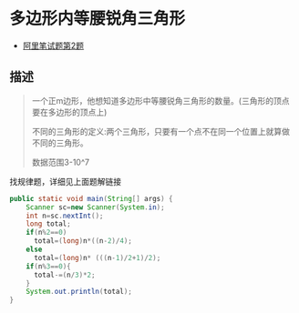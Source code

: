 # 多边形内等腰锐角三角形

- [阿里笔试题第2题](https://mp.weixin.qq.com/s/F1ayicJSORfu3N8uHTmqDQ)

## 描述

> 一个正m边形，他想知道多边形中等腰锐角三角形的数量。(三角形的顶点要在多边形的顶点上)
>
> 不同的三角形的定义:两个三角形，只要有一个点不在同一个位置上就算做不同的三角形。
>
> 数据范围3-10^7

找规律题，详细见上面题解链接

```java
public static void main(String[] args) {
    Scanner sc=new Scanner(System.in);
    int n=sc.nextInt();
    long total;
    if(n%2==0)
      total=(long)n*((n-2)/4);
    else
      total=(long)n* (((n-1)/2+1)/2);
    if(n%3==0){
      total-=(n/3)*2;
    }
    System.out.println(total);
}
```